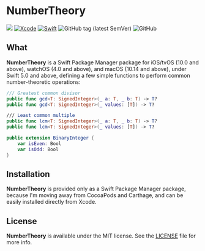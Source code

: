 # NumberTheory
![](https://img.shields.io/badge/platforms-iOS%2010%20%7C%20tvOS%2010%20%7C%20watchOS%204%20%7C%20macOS%2010.14-red)
[![Xcode](https://img.shields.io/badge/Xcode-11-blueviolet.svg)](https://developer.apple.com/xcode)
[![Swift](https://img.shields.io/badge/Swift-5.0-orange.svg)](https://swift.org)
![GitHub tag (latest SemVer)](https://img.shields.io/github/v/tag/wltrup/NumberTheory)
![GitHub](https://img.shields.io/github/license/wltrup/NumberTheory)

## What

**NumberTheory** is a Swift Package Manager package for iOS/tvOS (10.0 and above), watchOS (4.0 and above), and macOS (10.14 and above), under Swift 5.0 and above,  defining a few simple functions to perform common number-theoretic operations:

```swift
/// Greatest common divisor
public func gcd<T: SignedInteger>(_ a: T, _ b: T) -> T?
public func gcd<T: SignedInteger>(_ values: [T]) -> T?

/// Least common multiple
public func lcm<T: SignedInteger>(_ a: T, _ b: T) -> T?
public func lcm<T: SignedInteger>(_ values: [T]) -> T?

public extension BinaryInteger {
    var isEven: Bool
    var isOdd: Bool
}
```

## Installation

**NumberTheory** is provided only as a Swift Package Manager package, because I'm moving away from CocoaPods and Carthage, and can be easily installed directly from Xcode.

## License

**NumberTheory** is available under the MIT license. See the [LICENSE](./LICENSE) file for more info.
